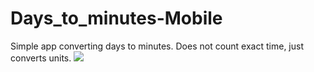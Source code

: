 # Days_to_minutes-Mobile
Simple app converting days to minutes. Does not count exact time, just converts units.
![](Days_to_minutes-Mobile\DOBCalc\images\Age_in_minutes_image.png)
